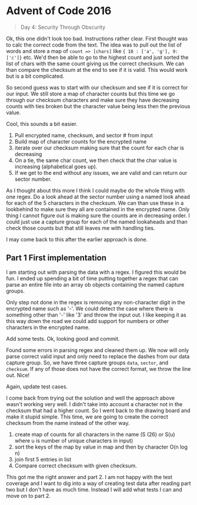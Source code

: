 # Advent of Code 2016

> Day 4: Security Through Obscurity

Ok, this one didn't look too bad. Instructions rather clear. First thought was to calc the correct code from the text. The idea was to pull out the list of words and store a map of `count => [chars]` like `{ 10 : ['a', 'g'], 9: ['c']}` etc. We'd then be able to go to the highest count and just sorted the list of chars with the same count giving us the correct checksum. We can than compare the checksum at the end to see if it is valid. This would work but is a bit complicated.

So second guess was to start with our checksum and see if it is correct for our input. We still store a map of character counts but this time we go through our checksum characters and make sure they have decreasing counts with ties broken but the character value being less then the previous value.

Cool, this sounds a bit easier.

1. Pull encrypted name, checksum, and sector # from input
2. Build map of character counts for the encrypted name
3. iterate over our checksum making sure that the count for each char is decreasing
4. On a tie, the same char count, we then check that the char value is increasing (alphabetical goes up).
5. If we get to the end without any issues, we are valid and can return our sector number.

As I thought about this more I think I could maybe do the whole thing with one regex. Do a look ahead at the sector number using a named look ahead for each of the 5 characters in the checksum. We can than use these in a lookbehind to make sure they all are contained in the encrypted name. Only thing I cannot figure out is making sure the counts are in decreasing order. I could just use a capture group for each of the named lookaheads and than check those counts but that still leaves me with handling ties.

I may come back to this after the earlier approach is done.

## Part 1 First implementation

I am starting out with parsing the data with a regex. I figured this would be fun. I ended up spending a bit of time putting together a regex that can parse an entire file into an array ob objects containing the named capture groups.

Only step not done in the regex is removing any non-character digit in the encrypted name such as '-'. We could detect the case where there is something other than '-' like '3' and throw the input out. I like keeping it as this way down the road we could add support for numbers or other characters in the encrypted name.

Add some tests. Ok, looking good and commit.

Found some errors in parsing regex and cleaned them up. We now will only parse correct valid input and only need to replace the dashes from our data capture group. So, we have three capture groups `data`, `sector`, and `checksum`. If any of those does not have the correct format, we throw the line out. Nice!

Again, update test cases.

I come back from trying out the solution and well the approach above wasn't working very well. I didn't take into account a character not in the checksum that had a higher count. So I went back to the drawing board and make it stupid simple. This time, we are going to create the correct checksum from the name instead of the other way.

1. create map of counts for all characters in the name (S (26) or S(u) where u is number of unique characters in input)
2. sort the keys of the map by value in map and then by character O(n log n)
3. join first 5 entries in list
4. Compare correct checksum with given checksum.

This got me the right answer and part 2. I am not happy with the test coverage and I want to dig into a way of creating test data after reading part two but I don't have as much time. Instead I will add what tests I can and move on to part 2.
